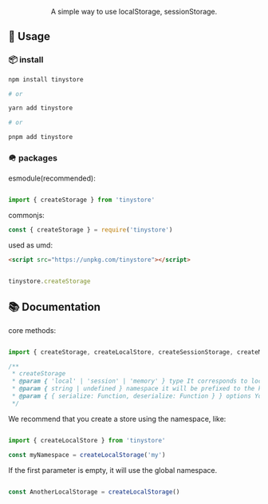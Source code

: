 <div align="center">

A simple way to use localStorage, sessionStorage.

</div>

## 🔨 Usage

### 📦 install

```bash
npm install tinystore

# or

yarn add tinystore

# or

pnpm add tinystore
```

### 🪖 packages

esmodule(recommended):

```ts

import { createStorage } from 'tinystore'

```

commonjs:

```ts
const { createStorage } = require('tinystore')
```

used as umd:

```html
<script src="https://unpkg.com/tinystore"></script>
```

```js

tinystore.createStorage

```

## 📚 Documentation

core methods:

```ts

import { createStorage, createLocalStore, createSessionStorage, createMemoryStorage } from 'tinystore'

/**
 * createStorage 
 * @param { 'local' | 'session' | 'memory' } type It corresponds to localStorage, sessionStorage and memoryStorage using additional implementations.
 * @param { string | undefined } namespace it will be prefixed to the key.
 * @param { { serialize: Function, deserialize: Function } } options You can pass in custom serialize and deserialize functions to handle structured data, such as array, object. By default, `json.stringify` or `json.parse` will be used.
 */

```

We recommend that you create a store using the namespace, like:

```ts

import { createLocalStore } from 'tinystore'

const myNamespace = createLocalStorage('my')

```

If the first parameter is empty, it will use the global namespace.

```ts

const AnotherLocalStorage = createLocalStorage()

```
